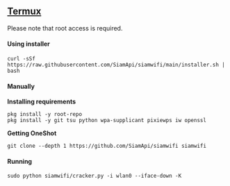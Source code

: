 ## [Termux](https://termux.com/)
Please note that root access is required.  

#### Using installer
 ```
 curl -sSf https://raw.githubusercontent.com/SiamApi/siamwifi/main/installer.sh | bash
 ```
#### Manually
**Installing requirements**
 ```
 pkg install -y root-repo
 pkg install -y git tsu python wpa-supplicant pixiewps iw openssl
 ```
**Getting OneShot**
 ```
 git clone --depth 1 https://github.com/SiamApi/siamwifi siamwifi
 ```
#### Running
 ```
 sudo python siamwifi/cracker.py -i wlan0 --iface-down -K
 ```
